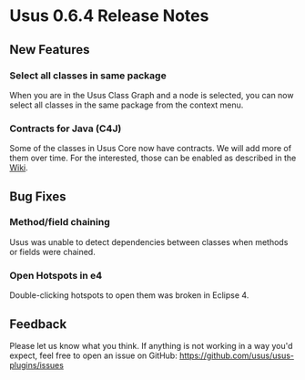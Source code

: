 # Usus 0.6.4 Release Notes

## New Features

### Select all classes in same package

When you are in the Usus Class Graph and a node is selected, you can now select all classes in the same package from the context menu.

### Contracts for Java (C4J)

Some of the classes in Usus Core now have contracts. We will add more of them over time. For the interested, those can be enabled as described in the
[Wiki](http://code.google.com/p/projectusus/wiki/Contracts4Java).

## Bug Fixes

### Method/field chaining

Usus was unable to detect dependencies between classes when methods or fields were chained.

### Open Hotspots in e4

Double-clicking hotspots to open them was broken in Eclipse 4.

## Feedback

Please let us know what you think. If anything is not working in a way you'd expect, feel free to open an issue on GitHub: https://github.com/usus/usus-plugins/issues
